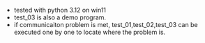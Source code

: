 * tested with python 3.12 on win11
* test_03 is also a demo program.
* if communicaiton problem is met, test_01,test_02,test_03 can be executed  one by one to locate where the problem is.